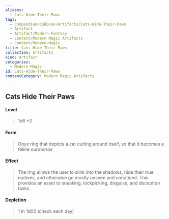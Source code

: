 ```yaml
---
aliases:
  - Cats Hide Their Paws
tags:
  - Compendium/CSRD/en/Artifacts/Cats-Hide-Their-Paws
  - Artifact
  - Artifact/Modern-Fantasy
  - Content/Modern Magic Artifacts
  - Content/Modern-Magic
title: Cats Hide Their Paws
collection: Artifacts
kind: Artifact
categories:
  - Modern-Magic
id: Cats-Hide-Their-Paws
contentCategory: Modern Magic Artifacts
---
```

## Cats Hide Their Paws  
#### Level   
>1d6 +2  
#### Form  
> Onyx ring that depicts a cat curling around itself, so that it becomes a feline ouroboros   
#### Effect  
> The ring allows the user to slink into the shadows, hide their true motives, and otherwise go mostly unseen and unnoticed. This provides an asset to sneaking, lockpicking, disguise, and deception tasks.   
#### Depletion   
>1 in 1d00 (check each day)  
  
  
